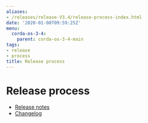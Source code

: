 ```yaml
---
aliases:
- /releases/release-V3.4/release-process-index.html
date: '2020-01-08T09:59:25Z'
menu:
  corda-os-3-4:
    parent: corda-os-3-4-main
tags:
- release
- process
title: Release process
---
```



# Release process



* [Release notes](release-notes.md)
* [Changelog](changelog.md)



